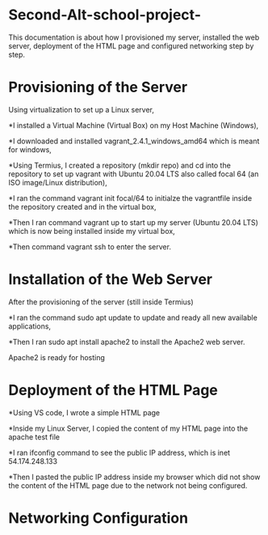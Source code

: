 # Second-Alt-school-project-
This documentation is about how I provisioned my server, installed the web server, deployment of the HTML page and configured networking step by step.
# Provisioning of the Server
Using virtualization to set up a Linux server,

*I installed a Virtual Machine (Virtual Box) on my Host Machine (Windows),

*I downloaded and installed vagrant_2.4.1_windows_amd64 which is meant for windows,

*Using Termius, I created a repository (mkdir repo) and cd into the repository to set up vagrant with Ubuntu 20.04 LTS also called focal 64 (an ISO image/Linux distribution),

*I ran the command vagrant init focal/64 to initialze the vagrantfile inside the repository created and in the virtual box,

*Then I ran command vagrant up to start up my server (Ubuntu 20.04 LTS) which is now being installed inside my virtual box,

*Then command vagrant ssh to enter the server.

# Installation of the Web Server
After the provisioning of the server (still inside Termius)

*I ran the command sudo apt update to update and ready all new available applications,

*Then I ran sudo apt install apache2 to install the Apache2 web server.

Apache2 is ready for hosting

# Deployment of the HTML Page

*Using VS code, I wrote a simple HTML page 

*Inside my Linux Server, I copied the content of my HTML page into the apache test file

*I ran ifconfig command to see the public IP address, which is inet 54.174.248.133

*Then I pasted the public IP address inside my browser which did not show the content of the HTML page due to the network not being configured.

# Networking Configuration




